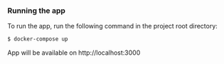 ### Running the app

To run the app, run the following command in the project root directory:

```sh
$ docker-compose up
```

App will be available on http://localhost:3000
